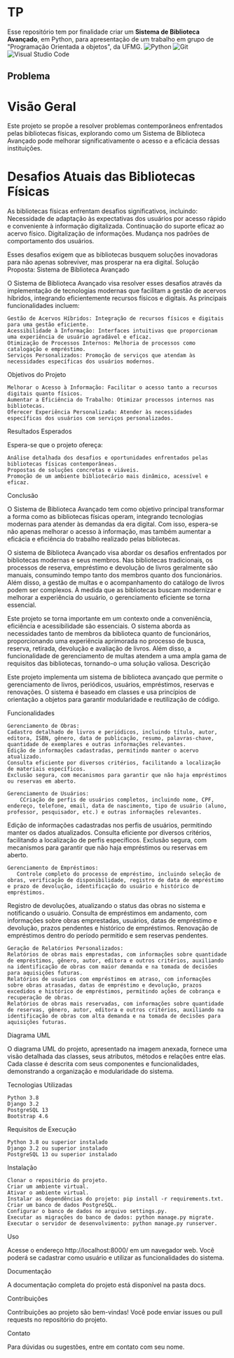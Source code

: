 # TP
 Esse repositório tem por finalidade criar um **Sistema de Biblioteca Avançado**, em Python, para apresentação de um trabalho em grupo de "Programação Orientada a objetos", da UFMG.
![Python](https://img.shields.io/pypi/pyversions/:packageName)
![Git](https://img.shields.io/badge/git-%23F05033.svg?style=for-the-badge&logo=git&logoColor=white)
 ![Visual Studio Code](https://img.shields.io/badge/Visual%20Studio%20Code-0078d7.svg?style=for-the-badge&logo=visual-studio-code&logoColor=white)
## Problema
# Visão Geral
Este projeto se propõe a resolver problemas contemporâneos enfrentados pelas bibliotecas físicas, explorando como um Sistema de Biblioteca Avançado pode melhorar significativamente o acesso e a eficácia dessas instituições.

# Desafios Atuais das Bibliotecas Físicas
As bibliotecas físicas enfrentam desafios significativos, incluindo:
    Necessidade de adaptação às expectativas dos usuários por acesso rápido e conveniente à informação digitalizada.
    Continuação do suporte eficaz ao acervo físico.
    Digitalização de informações.
    Mudança nos padrões de comportamento dos usuários.

Esses desafios exigem que as bibliotecas busquem soluções inovadoras para não apenas sobreviver, mas prosperar na era digital.
Solução Proposta: Sistema de Biblioteca Avançado

O Sistema de Biblioteca Avançado visa resolver esses desafios através da implementação de tecnologias modernas que facilitam a gestão de acervos híbridos, integrando eficientemente recursos físicos e digitais. As principais funcionalidades incluem:

    Gestão de Acervos Híbridos: Integração de recursos físicos e digitais para uma gestão eficiente.
    Acessibilidade à Informação: Interfaces intuitivas que proporcionam uma experiência de usuário agradável e eficaz.
    Otimização de Processos Internos: Melhoria de processos como catalogação e empréstimo.
    Serviços Personalizados: Promoção de serviços que atendam às necessidades específicas dos usuários modernos.

Objetivos do Projeto

    Melhorar o Acesso à Informação: Facilitar o acesso tanto a recursos digitais quanto físicos.
    Aumentar a Eficiência do Trabalho: Otimizar processos internos nas bibliotecas.
    Oferecer Experiência Personalizada: Atender às necessidades específicas dos usuários com serviços personalizados.

Resultados Esperados

Espera-se que o projeto ofereça:

    Análise detalhada dos desafios e oportunidades enfrentados pelas bibliotecas físicas contemporâneas.
    Propostas de soluções concretas e viáveis.
    Promoção de um ambiente bibliotecário mais dinâmico, acessível e eficaz.

Conclusão

O Sistema de Biblioteca Avançado tem como objetivo principal transformar a forma como as bibliotecas físicas operam, integrando tecnologias modernas para atender às demandas da era digital. Com isso, espera-se não apenas melhorar o acesso à informação, mas também aumentar a eficácia e eficiência do trabalho realizado pelas bibliotecas.
  
  O sistema de Biblioteca Avançado visa abordar os desafios enfrentados por bibliotecas modernas e seus membros. Nas bibliotecas tradicionais, os processos de reserva, empréstimo e devolução de livros geralmente são manuais, consumindo tempo tanto dos membros quanto dos funcionários. Além disso, a gestão de multas e o acompanhamento do catálogo de livros podem ser complexos. À medida que as bibliotecas buscam modernizar e melhorar a experiência do usuário, o gerenciamento eficiente se torna essencial.

  Este projeto se torna importante em um contexto onde a conveniência, eficiência e acessibilidade são essenciais. O sistema aborda as necessidades tanto de membros da biblioteca quanto de funcionários, proporcionando uma experiência aprimorada no processo de busca, reserva, retirada, devolução e avaliação de livros. Além disso, a funcionalidade de gerenciamento de multas atendem a uma ampla gama de requisitos das bibliotecas, tornando-o uma solução valiosa.
Descrição

Este projeto implementa um sistema de biblioteca avançado que permite o gerenciamento de livros, periódicos, usuários, empréstimos, reservas e renovações. O sistema é baseado em classes e usa princípios de orientação a objetos para garantir modularidade e reutilização de código.

Funcionalidades

    Gerenciamento de Obras:
    Cadastro detalhado de livros e periódicos, incluindo título, autor, editora, ISBN, gênero, data de publicação, resumo, palavras-chave, quantidade de exemplares e outras informações relevantes.
    Edição de informações cadastradas, permitindo manter o acervo atualizado.
    Consulta eficiente por diversos critérios, facilitando a localização de materiais específicos.
    Exclusão segura, com mecanismos para garantir que não haja empréstimos ou reservas em aberto.
        
    Gerenciamento de Usuários:
        CCriação de perfis de usuários completos, incluindo nome, CPF, endereço, telefone, email, data de nascimento, tipo de usuário (aluno, professor, pesquisador, etc.) e outras informações relevantes.
Edição de informações cadastradas nos perfis de usuários, permitindo manter os dados atualizados.
Consulta eficiente por diversos critérios, facilitando a localização de perfis específicos.
Exclusão segura, com mecanismos para garantir que não haja empréstimos ou reservas em aberto.

    Gerenciamento de Empréstimos:
       Controle completo do processo de empréstimo, incluindo seleção de obras, verificação de disponibilidade, registro de data de empréstimo e prazo de devolução, identificação do usuário e histórico de empréstimos.
Registro de devoluções, atualizando o status das obras no sistema e notificando o usuário.
Consulta de empréstimos em andamento, com informações sobre obras emprestadas, usuários, datas de empréstimo e devolução, prazos pendentes e histórico de empréstimos.
Renovação de empréstimos dentro do período permitido e sem reservas pendentes.

    Geração de Relatórios Personalizados:
    Relatórios de obras mais emprestadas, com informações sobre quantidade de empréstimos, gênero, autor, editora e outros critérios, auxiliando na identificação de obras com maior demanda e na tomada de decisões para aquisições futuras.
    Relatórios de usuários com empréstimos em atraso, com informações sobre obras atrasadas, datas de empréstimo e devolução, prazos excedidos e histórico de empréstimos, permitindo ações de cobrança e recuperação de obras.
    Relatórios de obras mais reservadas, com informações sobre quantidade de reservas, gênero, autor, editora e outros critérios, auxiliando na identificação de obras com alta demanda e na tomada de decisões para aquisições futuras.
    
Diagrama UML

O diagrama UML do projeto, apresentado na imagem anexada, fornece uma visão detalhada das classes, seus atributos, métodos e relações entre elas. Cada classe é descrita com seus componentes e funcionalidades, demonstrando a organização e modularidade do sistema.

Tecnologias Utilizadas

    Python 3.8
    Django 3.2
    PostgreSQL 13
    Bootstrap 4.6

Requisitos de Execução

    Python 3.8 ou superior instalado
    Django 3.2 ou superior instalado
    PostgreSQL 13 ou superior instalado

Instalação

    Clonar o repositório do projeto.
    Criar um ambiente virtual.
    Ativar o ambiente virtual.
    Instalar as dependências do projeto: pip install -r requirements.txt.
    Criar um banco de dados PostgreSQL.
    Configurar o banco de dados no arquivo settings.py.
    Executar as migrações do banco de dados: python manage.py migrate.
    Executar o servidor de desenvolvimento: python manage.py runserver.

Uso

Acesse o endereço http://localhost:8000/ em um navegador web. Você poderá se cadastrar como usuário e utilizar as funcionalidades do sistema.

Documentação

A documentação completa do projeto está disponível na pasta docs.

Contribuições

Contribuições ao projeto são bem-vindas! Você pode enviar issues ou pull requests no repositório do projeto.

Contato

Para dúvidas ou sugestões, entre em contato com seu nome.
